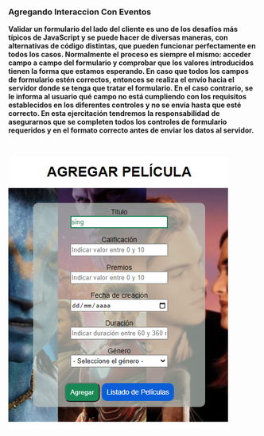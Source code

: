 ### Agregando Interaccion Con Eventos

**Validar un formulario del lado del cliente es uno de los desafíos más típicos de JavaScript y
se puede hacer de diversas maneras, con alternativas de código distintas, que pueden
funcionar perfectamente en todos los casos.
Normalmente el proceso es siempre el mismo: acceder campo a campo del formulario y
comprobar que los valores introducidos tienen la forma que estamos esperando. En caso
que todos los campos de formulario estén correctos, entonces se realiza el envío hacia el
servidor donde se tenga que tratar el formulario. En el caso contrario, se le informa al
usuario qué campo no está cumpliendo con los requisitos establecidos en los diferentes
controles y no se envía hasta que esté correcto.
En esta ejercitación tendremos la responsabilidad de asegurarnos que se completen todos
los controles de formulario requeridos y en el formato correcto antes de enviar los datos al
servidor.**

<br>

![preview](https://github.com/lizzytag12/interactuandoConFormularios/blob/master/public/img/preview.png)

